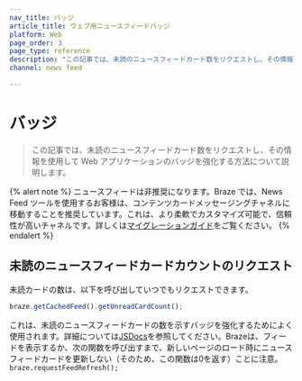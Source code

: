 ```yaml
---
nav_title: バッジ
article_title: ウェブ用ニュースフィードバッジ
platform: Web
page_order: 3
page_type: reference
description: "この記事では、未読のニュースフィードカード数をリクエストし、その情報を使用して Web アプリケーションのバッジを強化する方法について説明します。"
channel: news feed

---
```


# バッジ

> この記事では、未読のニュースフィードカード数をリクエストし、その情報を使用して Web アプリケーションのバッジを強化する方法について説明します。

{% alert note %}
ニュースフィードは非推奨になります。Braze では、News Feed ツールを使用するお客様は、コンテンツカードメッセージングチャネルに移動することを推奨しています。これは、より柔軟でカスタマイズ可能で、信頼性が高いチャネルです。詳しくは[マイグレーションガイド]({{site.baseurl}}/user_guide/message_building_by_channel/content_cards/migrating_from_news_feed/)をご覧ください。
{% endalert %}

## 未読のニュースフィードカードカウントのリクエスト

未読カードの数は、以下を呼び出していつでもリクエストできます。

``` javascript
braze.getCachedFeed().getUnreadCardCount();
```

これは、未読のニュースフィードカードの数を示すバッジを強化するためによく使用されます。詳細については[JSDocs][17]を参照してください。Brazeは、フィードを表示するか、次の関数を呼び出すまで、新しいページのロード時にニュースフィードカードを更新しない（そのため、この関数は0を返す）ことに注意。 `braze.requestFeedRefresh();`

[17]: https://js.appboycdn.com/web-sdk/latest/doc/classes/braze.feed.html
